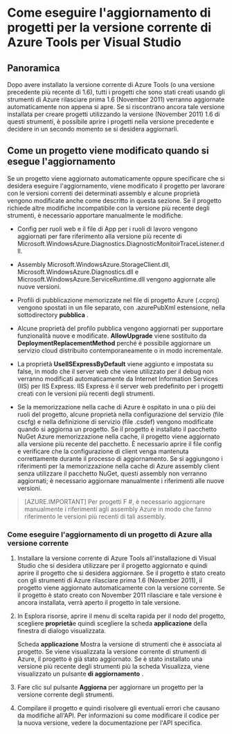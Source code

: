 <properties
   pageTitle="Come eseguire l'aggiornamento di progetti per la versione corrente di Azure strumenti | Microsoft Azure"
   description="Informazioni su come eseguire l'aggiornamento di un progetto Azure in Visual Studio per la versione corrente di strumenti di Azure"
   services="visual-studio-online"
   documentationCenter="na"
   authors="TomArcher"
   manager="douge"
   editor="" />
<tags
   ms.service="multiple"
   ms.devlang="dotnet"
   ms.topic="article"
   ms.tgt_pltfrm="na"
   ms.workload="multiple"
   ms.date="08/15/2016"
   ms.author="tarcher" />

# <a name="how-to-upgrade-projects-to-the-current-version-of-the-azure-tools-for-visual-studio"></a>Come eseguire l'aggiornamento di progetti per la versione corrente di Azure Tools per Visual Studio

## <a name="overview"></a>Panoramica

Dopo avere installato la versione corrente di Azure Tools (o una versione precedente più recente di 1.6), tutti i progetti che sono stati creati usando gli strumenti di Azure rilasciare prima 1.6 (November 2011) verranno aggiornate automaticamente non appena si apre. Se si riscontrano ancora tale versione installata per creare progetti utilizzando la versione (November 2011) 1.6 di questi strumenti, è possibile aprire i progetti nella versione precedente e decidere in un secondo momento se si desidera aggiornarli.

## <a name="how-your-project-changes-when-you-upgrade-it"></a>Come un progetto viene modificato quando si esegue l'aggiornamento

Se un progetto viene aggiornato automaticamente oppure specificare che si desidera eseguire l'aggiornamento, viene modificato il progetto per lavorare con le versioni correnti dei determinati assembly e alcune proprietà vengono modificate anche come descritto in questa sezione. Se il progetto richiede altre modifiche incompatibile con la versione più recente degli strumenti, è necessario apportare manualmente le modifiche.

- Config per ruoli web e il file di App per i ruoli di lavoro vengono aggiornati per fare riferimento alla versione più recente di Microsoft.WindowsAzure.Diagnostics.DiagnosticMonitoirTraceListener.dll.

- Assembly Microsoft.WindowsAzure.StorageClient.dll, Microsoft.WindowsAzure.Diagnostics.dll e Microsoft.WindowsAzure.ServiceRuntime.dll vengono aggiornate alle nuove versioni.

- Profili di pubblicazione memorizzate nel file di progetto Azure (.ccproj) vengono spostati in un file separato, con .azurePubXml estensione, nella sottodirectory **pubblica** .

- Alcune proprietà del profilo pubblica vengono aggiornati per supportare funzionalità nuove e modificate. **AllowUpgrade** viene sostituito da **DeploymentReplacementMethod** perché è possibile aggiornare un servizio cloud distribuito contemporaneamente o in modo incrementale.

- La proprietà **UseIISExpressByDefault** viene aggiunto e impostata su false, in modo che il server web che viene utilizzato per il debug non verranno modificati automaticamente da Internet Information Services (IIS) per IIS Express. IIS Express è il server web predefinito per i progetti creati con le versioni più recenti degli strumenti.

- Se la memorizzazione nella cache di Azure è ospitato in una o più dei ruoli del progetto, alcune proprietà nella configurazione del servizio (file cscfg) e nella definizione di servizio (file .csdef) vengono modificate quando si aggiorna un progetto. Se il progetto è installato il pacchetto NuGet Azure memorizzazione nella cache, il progetto viene aggiornato alla versione più recente del pacchetto. È necessario aprire il file config e verificare che la configurazione di client venga mantenuta correttamente durante il processo di aggiornamento. Se si aggiungono i riferimenti per la memorizzazione nella cache di Azure assembly client senza utilizzare il pacchetto NuGet, questi assembly non verranno aggiornati; è necessario aggiornare manualmente i riferimenti alle nuove versioni.

>[AZURE.IMPORTANT] Per progetti F #, è necessario aggiornare manualmente i riferimenti agli assembly Azure in modo che fanno riferimento le versioni più recenti di tali assembly.

### <a name="how-to-upgrade-an-azure-project-to-the-current-release"></a>Come eseguire l'aggiornamento di un progetto di Azure alla versione corrente

1. Installare la versione corrente di Azure Tools all'installazione di Visual Studio che si desidera utilizzare per il progetto aggiornato e quindi aprire il progetto che si desidera aggiornare. Se il progetto è stato creato con gli strumenti di Azure rilasciare prima 1.6 (November 2011), il progetto viene aggiornato automaticamente con la versione corrente. Se il progetto è stato creato con November 2011 rilasciare e tale versione è ancora installata, verrà aperto il progetto in tale versione.

1. In Esplora risorse, aprire il menu di scelta rapida per il nodo del progetto, scegliere **proprietà**e quindi scegliere la scheda **applicazione** della finestra di dialogo visualizzata.

    Scheda **applicazione** Mostra la versione di strumenti che è associata al progetto. Se viene visualizzata la versione corrente di strumenti di Azure, il progetto è già stato aggiornato. Se è stato installato una versione più recente degli strumenti più la scheda Visualizza, viene visualizzato un pulsante **di aggiornamento** .

1. Fare clic sul pulsante **Aggiorna** per aggiornare un progetto per la versione corrente degli strumenti.

1. Compilare il progetto e quindi risolvere gli eventuali errori che causano da modifiche all'API. Per informazioni su come modificare il codice per la nuova versione, vedere la documentazione per l'API specifica.
